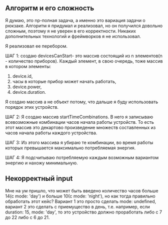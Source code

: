 ## Алгоритм и его сложность
Я думаю, это np-полная задача, а именно это вариация задачи о рюкзаке. Алгоритм я придумал и реализовал, но он получился довольно сложным, поэтому я не уверен в его корректности. Никаких дополнительных технологий и фреймворков я не использовал.

Я реализовал ее перебором.

ШАГ 1: создаю devicesCanStart- это массив состоящий из n элементов(n - количество приборов). Каждый элемент, в свою очередь, тоже массив в котором элементы: 

1) device.id, 
2) часы в которые прибор может начать работать, 
3) device.power, 
4) device.duration. 

Я создаю массив а не объект потому, что дальше я буду использовать порядок этих устройств.

ШАГ 2: Я создаю массив startTimeCombinations. В него я записываю всевозможные комбинации часов начала работы устройств. То есть этот массив это декартово произведение множеств составленных из часов начала работы каждого устройства.

ШАГ 3: Из этого массива я убираю те комбинации, во время работы которых превышается максимально потребляемая энергия.

ШАГ 4: Я подсчитываю потребляемую каждым возможным вариантом энергию и нахожу минимальную.

## Некорректный input
Мне на ум пришло, что может быть введено количество часов больше 14(с mode: 'day') и больше 10(c mode: 'night'), но как тогда правильно обработать этот кейс? Вариант 1 это просто сделать mode: undefined, вариант 2 это сделать с приемущество в день, т.е. например, если duration: 15, mode: 'day', то это устройство должно проработать либо с 7 до 22 либо с 6 до 21.